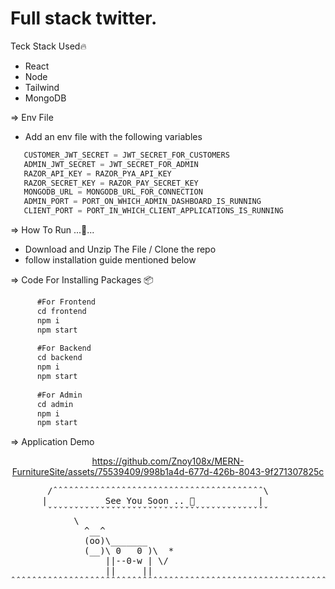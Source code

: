 # Full stack twitter.
 Teck Stack Used🔥
- React
- Node
- Tailwind
- MongoDB

=> Env File
   - Add an env file with the following variables 
   ```javascript
      CUSTOMER_JWT_SECRET = JWT_SECRET_FOR_CUSTOMERS
      ADMIN_JWT_SECRET = JWT_SECRET_FOR_ADMIN
      RAZOR_API_KEY = RAZOR_PYA_API_KEY
      RAZOR_SECRET_KEY = RAZOR_PAY_SECRET_KEY
      MONGODB_URL = MONGODB_URL_FOR_CONNECTION
      ADMIN_PORT = PORT_ON_WHICH_ADMIN_DASHBOARD_IS_RUNNING
      CLIENT_PORT = PORT_IN_WHICH_CLIENT_APPLICATIONS_IS_RUNNING
   ```

=> How To Run ...🏃...
- Download and Unzip The File / Clone the repo
- follow installation guide mentioned below

=> Code For Installing Packages 📦
```javascript
      #For Frontend
      cd frontend
      npm i
      npm start
      
      #For Backend
      cd backend
      npm i
      npm start
      
      #For Admin
      cd admin
      npm i
      npm start
```
=> Application Demo  
<div align="center">
 

https://github.com/Znoy108x/MERN-FurnitureSite/assets/75539409/998b1a4d-677d-426b-8043-9f271307825c


</div>
<pre>
       /ˆˆˆˆˆˆˆˆˆˆˆˆˆˆˆˆˆˆˆˆˆˆˆˆˆˆˆˆˆˆˆˆˆˆˆˆˆˆˆˆ\
      |           See You Soon .. 🤝            |
       ˇˇˇˇˇˇˇˇˇˇˇˇˇˇˇˇˇˇˇˇˇˇˇˇˇˇˇˇˇˇˇˇˇˇˇˇˇˇˇˇˇˇ
            \
              ^__^
              (oo)\_______
              (__)\ 0   0 )\  *
                  ||--0-w | \/                                                                       
                  ||     ||                                                                 
ˆˆˆˆˆˆˆˆˆˆˆˆˆˆˆˆˆˆˆˆˆˆˆˆˆˆˆˆˆˆˆˆˆˆˆˆˆˆˆˆˆˆˆˆˆˆˆˆˆˆˆˆˆˆˆˆˆˆˆˆˆˆˆˆˆˆˆˆˆˆˆˆˆˆˆˆˆˆˆˆˆˆˆˆˆˆˆˆˆˆˆˆˆˆˆˆˆˆˆˆˆˆˆˆ
</pre>
